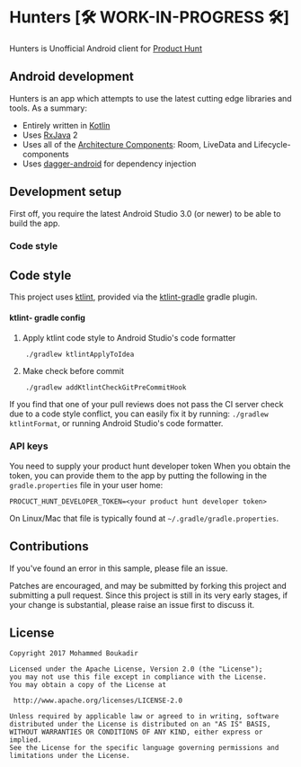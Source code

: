 
# Hunters  [🛠 WORK-IN-PROGRESS 🛠]
 Hunters is Unofficial Android client for [Product Hunt](https://www.producthunt.com/)
 
 
 ## Android development
 
 Hunters is an app which attempts to use the latest cutting edge libraries and tools. As a summary:
 
 * Entirely written in [Kotlin](https://kotlinlang.org/)
 * Uses [RxJava](https://github.com/ReactiveX/RxJava) 2
 * Uses all of the [Architecture Components](https://developer.android.com/topic/libraries/architecture/): Room, LiveData and Lifecycle-components
 * Uses [dagger-android](https://google.github.io/dagger/android.html) for dependency injection
 
 ## Development setup
 
 First off, you require the latest Android Studio 3.0 (or newer) to be able to build the app.
 
 ### Code style
 
## Code style
This project uses [ktlint](https://github.com/pinterest/ktlint), provided via the [ktlint-gradle](https://github.com/jlleitschuh/ktlint-gradle) gradle plugin.

#### ktlint- gradle config

1. Apply ktlint code style to Android Studio's code formatter
```
    ./gradlew ktlintApplyToIdea
```

2.   Make check before commit
```
    ./gradlew addKtlintCheckGitPreCommitHook
```

 If you find that one of your pull reviews does not pass the CI server check due to a code style conflict, you can
 easily fix it by running: `./gradlew ktlintFormat`, or running Android Studio's code formatter.

 
 ### API keys
 
 You need to supply your product hunt developer token
 When you obtain the token, you can provide them to the app by putting the following in the
 `gradle.properties` file in your user home:
 
 ```
PROCUCT_HUNT_DEVELOPER_TOKEN=<your product hunt developer token>
 ```
 
 On Linux/Mac that file is typically found at `~/.gradle/gradle.properties`.
 
 ## Contributions
 
 If you've found an error in this sample, please file an issue.
 
 Patches are encouraged, and may be submitted by forking this project and
 submitting a pull request. Since this project is still in its very early stages,
 if your change is substantial, please raise an issue first to discuss it.
 
 ## License
 
 ```
 Copyright 2017 Mohammed Boukadir

Licensed under the Apache License, Version 2.0 (the "License");
you may not use this file except in compliance with the License.
You may obtain a copy of the License at
  
  http://www.apache.org/licenses/LICENSE-2.0
  
Unless required by applicable law or agreed to in writing, software
distributed under the License is distributed on an "AS IS" BASIS,
WITHOUT WARRANTIES OR CONDITIONS OF ANY KIND, either express or implied.
See the License for the specific language governing permissions and
limitations under the License.
  
 ```
